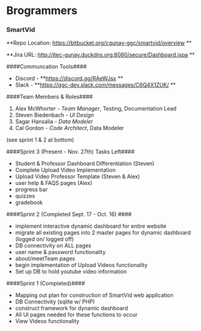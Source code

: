 # Brogrammers #

### SmartVid ###

**Repo Location: https://bitbucket.org/cgunay-ggc/smartvid/overview **

**Jira URL: http://itec-gunay.duckdns.org:8080/secure/Dashboard.jspa **

####Communcation Tools####

+ Discord - **https://discord.gg/RAeWJsx **
+ Slack - 	**https://ggc-dev.slack.com/messages/C6Q4X1ZUK/ **

####Team Members & Roles####
1. Alex McWhorter - _Team Manager_,  Testing, Documentation Lead
2. Steven Biedenbach - _UI Design_
3. Sagar Hansalia - _Data Modeler_
4. Cal Gordon - _Code Architect_, Data Modeler

(see sprint 1 & 2 at bottom)


####Sprint 3 (Present - Nov. 27th) Tasks Left####

+ Student & Professor Dashboard Differentiation (Steven)
+ Complete Upload Video Implementation
+ Upload Video Professor Template (Steven & Alex)
+ user help & FAQS pages (Alex)
+ progress bar
+ quizzes
+ gradebook




####Sprint 2 (Completed Sept. 17 - Oct. 16) ####
+ implement interactive dynamic dashboard for entire website
+ migrate all existing pages into 2 master pages for dynamic dashboard (logged on/ logged off)
+ DB connectivity on ALL pages
+ user name & password functionality
+ about/meetTeam pages
+ begin implementation of  Upload Videos functionality
+ Set up DB to hold youtube video information 



####Sprint 1 (Completed)####
+ Mapping out plan for construction of SmartVid web application
+ DB Connectivity (sqlite w/ PHP)
+ construct framework for dynamic dashboard
+ All UI pages needed for these functions to occur
+ View Videos functionality

